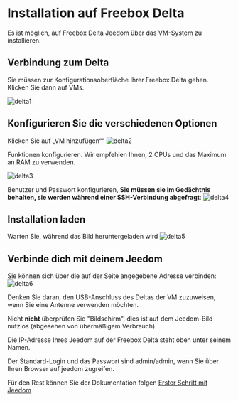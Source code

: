 # Installation auf Freebox Delta

Es ist möglich, auf Freebox Delta Jeedom über das VM-System zu installieren.

## Verbindung zum Delta

Sie müssen zur Konfigurationsoberfläche Ihrer Freebox Delta gehen. Klicken Sie dann auf VMs.

![delta1](images/delta1.png)

## Konfigurieren Sie die verschiedenen Optionen

Klicken Sie auf „VM hinzufügen“"
![delta2](images/delta2.png)

Funktionen konfigurieren. Wir empfehlen Ihnen, 2 CPUs und das Maximum an RAM zu verwenden.

![delta3](images/delta3.png)

Benutzer und Passwort konfigurieren, **Sie müssen sie im Gedächtnis behalten, sie werden während einer SSH-Verbindung abgefragt**:
![delta4](images/delta4.png)

## Installation laden

Warten Sie, während das Bild heruntergeladen wird
![delta5](images/delta5.png)

## Verbinde dich mit deinem Jeedom

Sie können sich über die auf der Seite angegebene Adresse verbinden:
![delta6](images/delta6.png)

Denken Sie daran, den USB-Anschluss des Deltas der VM zuzuweisen, wenn Sie eine Antenne verwenden möchten.

Nicht **nicht** überprüfen Sie "Bildschirm", dies ist auf dem Jeedom-Bild nutzlos (abgesehen von übermäßigem Verbrauch).

Die IP-Adresse Ihres Jeedom auf der Freebox Delta steht oben unter seinem Namen.

Der Standard-Login und das Passwort sind admin/admin, wenn Sie über Ihren Browser auf jeedom zugreifen.

Für den Rest können Sie der Dokumentation folgen [Erster Schritt mit Jeedom](https://doc.jeedom.com/de_DE/premiers-pas/index.html)
